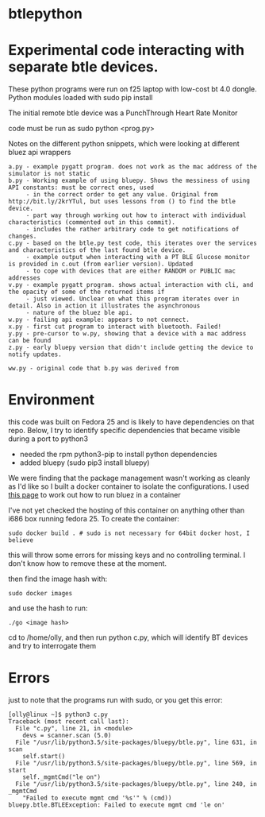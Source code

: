 # btlepython
Experimental code interacting with separate btle devices.
=======================================================
These python programs were run on f25 laptop with low-cost bt 4.0 dongle. Python modules loaded with sudo pip install <modulename>

The initial remote btle device was a PunchThrough Heart Rate Monitor

code must be run as sudo python <prog.py>

Notes on the different python snippets, which were looking at different bluez api wrappers
```
a.py - example pygatt program. does not work as the mac address of the simulator is not static
b.py - Working example of using bluepy. Shows the messiness of using API constants: must be correct ones, used
     - in the correct order to get any value. Original from http://bit.ly/2krYTul, but uses lessons from () to find the btle device.
     - part way through working out how to interact with individual characteristics (commented out in this commit).
     - includes the rather arbitrary code to get notifications of changes.
c.py - based on the btle.py test code, this iterates over the services and characteristics of the last found btle device.
     - example output when interacting with a PT BLE Glucose monitor is provided in c.out (from earlier version). Updated
     - to cope with devices that are either RANDOM or PUBLIC mac addresses
v.py - example pygatt program. shows actual interaction with cli, and the opacity of some of the returned items if
     - just viewed. Unclear on what this program iterates over in detail. Also in action it illustrates the asynchronous
     - nature of the bluez ble api.
w.py - failing api example: appears to not connect.
x.py - first cut program to interact with bluetooth. Failed!
y.py - pre-cursor to w.py, showing that a device with a mac address can be found
z.py - early bluepy version that didn't include getting the device to notify updates.

ww.py - original code that b.py was derived from
```
Environment
===========
this code was built on Fedora 25 and is likely to have dependencies on that repo. Below, I try to identify specific dependencies that
became visible during a port to python3
- needed the rpm python3-pip to install python dependencies
- added bluepy (sudo pip3 install bluepy)

We were finding that the package management wasn't working as cleanly as I'd like so I built a docker container to isolate the configurations.
I used [this page](http://bit.ly/2lUTZH8) to work out how to run bluez in a container

I've not yet checked the hosting of this container on anything other than i686 box running fedora 25. To create the container:
```
sudo docker build . # sudo is not necessary for 64bit docker host, I believe
```
this will throw some errors for missing keys and no controlling terminal. I don't know how to remove these at the moment.

then find the image hash with:
```
sudo docker images
```
and use the hash to run:
```
./go <image hash>
```
cd to /home/olly, and then run python c.py, which will identify BT devices and try to interrogate them

Errors
======
just to note that the programs run with sudo, or you get this error:
```
[olly@linux ~]$ python3 c.py 
Traceback (most recent call last):
  File "c.py", line 21, in <module>
    devs = scanner.scan (5.0)
  File "/usr/lib/python3.5/site-packages/bluepy/btle.py", line 631, in scan
    self.start()
  File "/usr/lib/python3.5/site-packages/bluepy/btle.py", line 569, in start
    self._mgmtCmd("le on")
  File "/usr/lib/python3.5/site-packages/bluepy/btle.py", line 240, in _mgmtCmd
    "Failed to execute mgmt cmd '%s'" % (cmd))
bluepy.btle.BTLEException: Failed to execute mgmt cmd 'le on'
```
